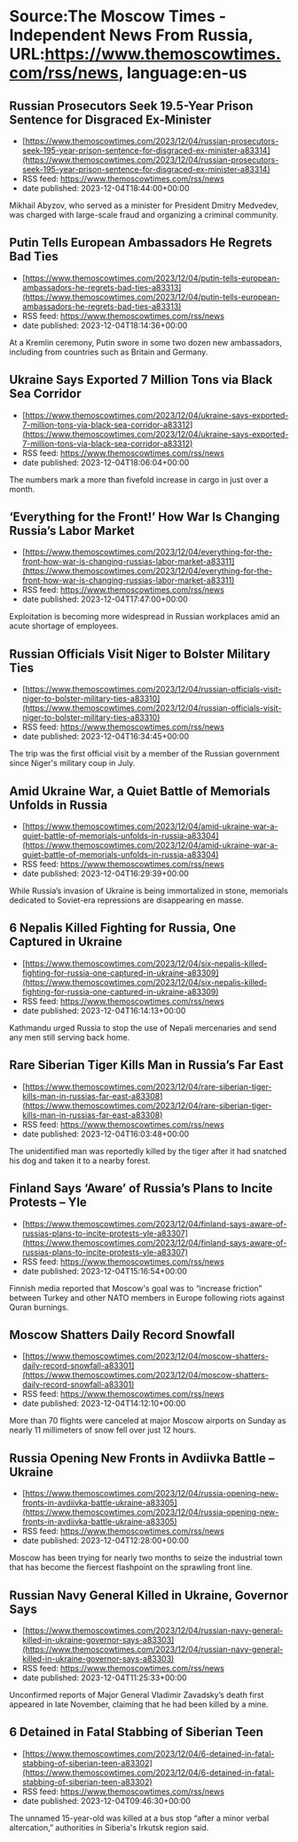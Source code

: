 # Source:The Moscow Times - Independent News From Russia, URL:https://www.themoscowtimes.com/rss/news, language:en-us

## Russian Prosecutors Seek 19.5-Year Prison Sentence for Disgraced Ex-Minister
 - [https://www.themoscowtimes.com/2023/12/04/russian-prosecutors-seek-195-year-prison-sentence-for-disgraced-ex-minister-a83314](https://www.themoscowtimes.com/2023/12/04/russian-prosecutors-seek-195-year-prison-sentence-for-disgraced-ex-minister-a83314)
 - RSS feed: https://www.themoscowtimes.com/rss/news
 - date published: 2023-12-04T18:44:00+00:00

Mikhail Abyzov, who served as a minister for President Dmitry Medvedev, was charged with large-scale fraud and organizing a criminal community.

## Putin Tells European Ambassadors He Regrets Bad Ties
 - [https://www.themoscowtimes.com/2023/12/04/putin-tells-european-ambassadors-he-regrets-bad-ties-a83313](https://www.themoscowtimes.com/2023/12/04/putin-tells-european-ambassadors-he-regrets-bad-ties-a83313)
 - RSS feed: https://www.themoscowtimes.com/rss/news
 - date published: 2023-12-04T18:14:36+00:00

At a Kremlin ceremony, Putin swore in some two dozen new ambassadors, including from countries such as Britain and Germany.

## Ukraine Says Exported 7 Million Tons via Black Sea Corridor
 - [https://www.themoscowtimes.com/2023/12/04/ukraine-says-exported-7-million-tons-via-black-sea-corridor-a83312](https://www.themoscowtimes.com/2023/12/04/ukraine-says-exported-7-million-tons-via-black-sea-corridor-a83312)
 - RSS feed: https://www.themoscowtimes.com/rss/news
 - date published: 2023-12-04T18:06:04+00:00

The numbers mark a more than fivefold increase in cargo in just over a month.

## ‘Everything for the Front!’ How War Is Changing Russia’s Labor Market
 - [https://www.themoscowtimes.com/2023/12/04/everything-for-the-front-how-war-is-changing-russias-labor-market-a83311](https://www.themoscowtimes.com/2023/12/04/everything-for-the-front-how-war-is-changing-russias-labor-market-a83311)
 - RSS feed: https://www.themoscowtimes.com/rss/news
 - date published: 2023-12-04T17:47:00+00:00

Exploitation is becoming more widespread in Russian workplaces amid an acute shortage of employees.

## Russian Officials Visit Niger to Bolster Military Ties
 - [https://www.themoscowtimes.com/2023/12/04/russian-officials-visit-niger-to-bolster-military-ties-a83310](https://www.themoscowtimes.com/2023/12/04/russian-officials-visit-niger-to-bolster-military-ties-a83310)
 - RSS feed: https://www.themoscowtimes.com/rss/news
 - date published: 2023-12-04T16:34:45+00:00

The trip was the first official visit by a member of the Russian government since Niger's military coup in July.

## Amid Ukraine War, a Quiet Battle of Memorials Unfolds in Russia
 - [https://www.themoscowtimes.com/2023/12/04/amid-ukraine-war-a-quiet-battle-of-memorials-unfolds-in-russia-a83304](https://www.themoscowtimes.com/2023/12/04/amid-ukraine-war-a-quiet-battle-of-memorials-unfolds-in-russia-a83304)
 - RSS feed: https://www.themoscowtimes.com/rss/news
 - date published: 2023-12-04T16:29:39+00:00

While Russia’s invasion of Ukraine is being immortalized in stone, memorials dedicated to Soviet-era repressions are disappearing en masse.

## 6 Nepalis Killed Fighting for Russia, One Captured in Ukraine
 - [https://www.themoscowtimes.com/2023/12/04/six-nepalis-killed-fighting-for-russia-one-captured-in-ukraine-a83309](https://www.themoscowtimes.com/2023/12/04/six-nepalis-killed-fighting-for-russia-one-captured-in-ukraine-a83309)
 - RSS feed: https://www.themoscowtimes.com/rss/news
 - date published: 2023-12-04T16:14:13+00:00

Kathmandu urged Russia to stop the use of Nepali mercenaries and send any men still serving back home.

## Rare Siberian Tiger Kills Man in Russia’s Far East
 - [https://www.themoscowtimes.com/2023/12/04/rare-siberian-tiger-kills-man-in-russias-far-east-a83308](https://www.themoscowtimes.com/2023/12/04/rare-siberian-tiger-kills-man-in-russias-far-east-a83308)
 - RSS feed: https://www.themoscowtimes.com/rss/news
 - date published: 2023-12-04T16:03:48+00:00

The unidentified man was reportedly killed by the tiger after it had snatched his dog and taken it to a nearby forest.

## Finland Says ‘Aware’ of Russia’s Plans to Incite Protests – Yle
 - [https://www.themoscowtimes.com/2023/12/04/finland-says-aware-of-russias-plans-to-incite-protests-yle-a83307](https://www.themoscowtimes.com/2023/12/04/finland-says-aware-of-russias-plans-to-incite-protests-yle-a83307)
 - RSS feed: https://www.themoscowtimes.com/rss/news
 - date published: 2023-12-04T15:16:54+00:00

Finnish media reported that Moscow's goal was to “increase friction” between Turkey and other NATO members in Europe following riots against Quran burnings.

## Moscow Shatters Daily Record Snowfall
 - [https://www.themoscowtimes.com/2023/12/04/moscow-shatters-daily-record-snowfall-a83301](https://www.themoscowtimes.com/2023/12/04/moscow-shatters-daily-record-snowfall-a83301)
 - RSS feed: https://www.themoscowtimes.com/rss/news
 - date published: 2023-12-04T14:12:10+00:00

More than 70 flights were canceled at major Moscow airports on Sunday as nearly 11 millimeters of snow fell over just 12 hours.

## Russia Opening New Fronts in Avdiivka Battle – Ukraine
 - [https://www.themoscowtimes.com/2023/12/04/russia-opening-new-fronts-in-avdiivka-battle-ukraine-a83305](https://www.themoscowtimes.com/2023/12/04/russia-opening-new-fronts-in-avdiivka-battle-ukraine-a83305)
 - RSS feed: https://www.themoscowtimes.com/rss/news
 - date published: 2023-12-04T12:28:00+00:00

Moscow has been trying for nearly two months to seize the industrial town that has become the fiercest flashpoint on the sprawling front line.

## Russian Navy General Killed in Ukraine, Governor Says
 - [https://www.themoscowtimes.com/2023/12/04/russian-navy-general-killed-in-ukraine-governor-says-a83303](https://www.themoscowtimes.com/2023/12/04/russian-navy-general-killed-in-ukraine-governor-says-a83303)
 - RSS feed: https://www.themoscowtimes.com/rss/news
 - date published: 2023-12-04T11:25:33+00:00

Unconfirmed reports of Major General Vladimir Zavadsky’s death first appeared in late November, claiming that he had been killed by a mine.

## 6 Detained in Fatal Stabbing of Siberian Teen
 - [https://www.themoscowtimes.com/2023/12/04/6-detained-in-fatal-stabbing-of-siberian-teen-a83302](https://www.themoscowtimes.com/2023/12/04/6-detained-in-fatal-stabbing-of-siberian-teen-a83302)
 - RSS feed: https://www.themoscowtimes.com/rss/news
 - date published: 2023-12-04T09:46:30+00:00

The unnamed 15-year-old was killed at a bus stop “after a minor verbal altercation,” authorities in Siberia's Irkutsk region said.

